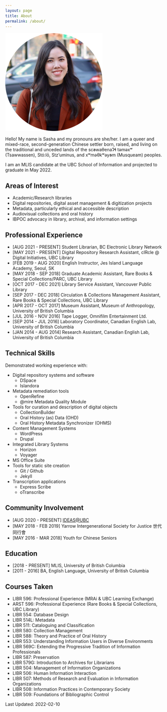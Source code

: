 ```yaml
---
layout: page
title: About
permalink: /about/
---
```


![](https://github.com/sashacsy/sashacsy.github.io/blob/master/files/SashaGaylie-modified.png?raw=true)

Hello! My name is Sasha and my pronouns are she/her.
I am a queer and mixed-race, second-generation Chinese settler born, raised, and living on the traditional and unceded lands of the sc̓əwaθenaɁɬ təməxʷ (Tsawwassen), Stó:lō, Stz’uminus, and xʷməθkʷəy̓əm (Musqueam) peoples.

I am an MLIS candidate at the UBC School of Information and projected to graduate in May 2022.

## Areas of Interest
* Academic/Research libraries
* Digital repositories, digital asset management & digitization projects
* Metadata, particularly ethical and accessible description
* Audiovisual collections and oral history
* IBPOC advocacy in library, archival, and information settings

## Professional Experience
* [AUG 2021 - PRESENT] Student Librarian, BC Electronic Library Network
* [MAY 2021 - PRESENT] Digital Repository Research Assistant, cIRcle @ Digital Initiatives, UBC Library
* [FEB 2019 - AUG 2020] English Instructor, Jes Island Language Academy, Seoul, SK
* [MAY 2018 - SEP 2018] Graduate Academic Assistant, Rare Books & Special Collections/PARC, UBC Library
* [OCT 2017 - DEC 2021] Library Service Assistant, Vancouver Public Library
* [SEP 2017 - DEC 2018] Circulation & Collections Management Assistant, Rare Books & Special Collections, UBC Library
* [APR 2017 - OCT 2017] Museum Assistant, Museum of Anthropology, University of British Columbia
* [JUL 2016 - NOV 2016] Tape Logger, Omnifilm Entertainment Ltd.
* [SEP 2014 - JUL 2016] Laboratory Coordinator, Canadian English Lab, University of British Columbia
* [JAN 2014 - AUG 2014] Research Assistant, Canadian English Lab, University of British Columbia

## Technical Skills
Demonstrated working experience with:
* Digital repository systems and software
    * DSpace
    * Islandora
* Metadata remediation tools
    * OpenRefine
    * @mire Metadata Quality Module
* Tools for curation and description of digital objects
    * CollectionBuilder
    * Oral History (as) Data (OHD)
    * Oral History Metadata Synchronizer (OHMS)
* Content Management Systems
    * WordPress
    * Drupal
* Integrated Library Systems
    * Horizon
    * Voyager
* MS Office Suite
* Tools for static site creation
    * Git / Github
    * Jekyll
* Transcription applications
    * Express Scribe
    * oTranscribe

## Community Involvement
* [AUG 2020 - PRESENT] <a href="https://ubcideas.wordpress.com/">IDEAS@UBC</a>
* [MAY 2018 - FEB 2019] Yarrow Intergenerational Society for Justice 世代同⾏會
* [MAY 2016 - MAR 2018] Youth for Chinese Seniors


## Education
* [2018 - PRESENT] MLIS, University of British Columbia
* [2011 - 2016] BA, English Language, University of British Columbia

## Courses Taken
* LIBR 596: Professional Experience (MRAi & UBC Learning Exchange)
* ARST 596: Professional Experience (Rare Books & Special Collections, UBC Library)
* LIBR 554: Database Design
* LIBR 514L: Metadata
* LIBR 511: Cataloguing and Classification
* LIBR 580: Collection Management
* LIBR 588: Theory and Practice of Oral History
* LIBR 553: Understanding Information Users in Diverse Environments
* LIBR 569C: Extending the Progressive Tradition of Information Professionals
* LIBR 587: Preservation
* LIBR 579G: Introduction to Archives for Librarians
* LIBR 504: Management of Information Organizations
* LIBR 506: Human Information Interaction
* LIBR 507: Methods of Research and Evaluation in Information Organizations
* LIBR 508: Information Practices in Contemporary Society
* LIBR 509: Foundations of Bibliographic Control



Last Updated: 2022-02-10
